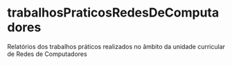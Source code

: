 # trabalhosPraticosRedesDeComputadores
Relatórios dos trabalhos práticos realizados no âmbito da unidade curricular de Redes de Computadores
